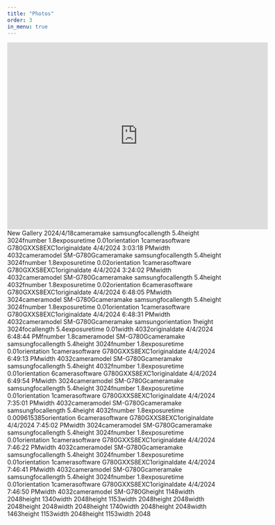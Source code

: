 ```yaml
---
title: "Photos"
order: 3
in_menu: true
---
```

<iframe width="600" height="430" src="https://rtcdn.cincopa.com/iframe.aspx?fid=A4BAqNv3Yurx" frameborder="0" allowfullscreen scrolling="no" allow="autoplay *; fullscreen *"></iframe><noscript><span>New Gallery 2024/4/18</span><span>cameramake</span><span> samsung</span><span>focallength</span><span> 5.4</span><span>height</span><span> 3024</span><span>fnumber</span><span> 1.8</span><span>exposuretime</span><span> 0.01</span><span>orientation</span><span> 1</span><span>camerasoftware</span><span> G780GXXS8EXC1</span><span>originaldate</span><span> 4/4/2024 3:03:18 PM</span><span>width</span><span> 4032</span><span>cameramodel</span><span> SM-G780G</span><span>cameramake</span><span> samsung</span><span>focallength</span><span> 5.4</span><span>height</span><span> 3024</span><span>fnumber</span><span> 1.8</span><span>exposuretime</span><span> 0.02</span><span>orientation</span><span> 1</span><span>camerasoftware</span><span> G780GXXS8EXC1</span><span>originaldate</span><span> 4/4/2024 3:24:02 PM</span><span>width</span><span> 4032</span><span>cameramodel</span><span> SM-G780G</span><span>cameramake</span><span> samsung</span><span>focallength</span><span> 5.4</span><span>height</span><span> 4032</span><span>fnumber</span><span> 1.8</span><span>exposuretime</span><span> 0.02</span><span>orientation</span><span> 6</span><span>camerasoftware</span><span> G780GXXS8EXC1</span><span>originaldate</span><span> 4/4/2024 6:48:05 PM</span><span>width</span><span> 3024</span><span>cameramodel</span><span> SM-G780G</span><span>cameramake</span><span> samsung</span><span>focallength</span><span> 5.4</span><span>height</span><span> 3024</span><span>fnumber</span><span> 1.8</span><span>exposuretime</span><span> 0.01</span><span>orientation</span><span> 1</span><span>camerasoftware</span><span> G780GXXS8EXC1</span><span>originaldate</span><span> 4/4/2024 6:48:31 PM</span><span>width</span><span> 4032</span><span>cameramodel</span><span> SM-G780G</span><span>cameramake</span><span> samsung</span><span>orientation</span><span> 1</span><span>height</span><span> 3024</span><span>focallength</span><span> 5.4</span><span>exposuretime</span><span> 0.01</span><span>width</span><span> 4032</span><span>originaldate</span><span> 4/4/2024 6:48:44 PM</span><span>fnumber</span><span> 1.8</span><span>cameramodel</span><span> SM-G780G</span><span>cameramake</span><span> samsung</span><span>focallength</span><span> 5.4</span><span>height</span><span> 3024</span><span>fnumber</span><span> 1.8</span><span>exposuretime</span><span> 0.01</span><span>orientation</span><span> 1</span><span>camerasoftware</span><span> G780GXXS8EXC1</span><span>originaldate</span><span> 4/4/2024 6:49:13 PM</span><span>width</span><span> 4032</span><span>cameramodel</span><span> SM-G780G</span><span>cameramake</span><span> samsung</span><span>focallength</span><span> 5.4</span><span>height</span><span> 4032</span><span>fnumber</span><span> 1.8</span><span>exposuretime</span><span> 0.01</span><span>orientation</span><span> 6</span><span>camerasoftware</span><span> G780GXXS8EXC1</span><span>originaldate</span><span> 4/4/2024 6:49:54 PM</span><span>width</span><span> 3024</span><span>cameramodel</span><span> SM-G780G</span><span>cameramake</span><span> samsung</span><span>focallength</span><span> 5.4</span><span>height</span><span> 3024</span><span>fnumber</span><span> 1.8</span><span>exposuretime</span><span> 0.01</span><span>orientation</span><span> 1</span><span>camerasoftware</span><span> G780GXXS8EXC1</span><span>originaldate</span><span> 4/4/2024 7:35:01 PM</span><span>width</span><span> 4032</span><span>cameramodel</span><span> SM-G780G</span><span>cameramake</span><span> samsung</span><span>focallength</span><span> 5.4</span><span>height</span><span> 4032</span><span>fnumber</span><span> 1.8</span><span>exposuretime</span><span> 0.009615385</span><span>orientation</span><span> 6</span><span>camerasoftware</span><span> G780GXXS8EXC1</span><span>originaldate</span><span> 4/4/2024 7:45:02 PM</span><span>width</span><span> 3024</span><span>cameramodel</span><span> SM-G780G</span><span>cameramake</span><span> samsung</span><span>focallength</span><span> 5.4</span><span>height</span><span> 3024</span><span>fnumber</span><span> 1.8</span><span>exposuretime</span><span> 0.01</span><span>orientation</span><span> 1</span><span>camerasoftware</span><span> G780GXXS8EXC1</span><span>originaldate</span><span> 4/4/2024 7:46:22 PM</span><span>width</span><span> 4032</span><span>cameramodel</span><span> SM-G780G</span><span>cameramake</span><span> samsung</span><span>focallength</span><span> 5.4</span><span>height</span><span> 3024</span><span>fnumber</span><span> 1.8</span><span>exposuretime</span><span> 0.01</span><span>orientation</span><span> 1</span><span>camerasoftware</span><span> G780GXXS8EXC1</span><span>originaldate</span><span> 4/4/2024 7:46:41 PM</span><span>width</span><span> 4032</span><span>cameramodel</span><span> SM-G780G</span><span>cameramake</span><span> samsung</span><span>focallength</span><span> 5.4</span><span>height</span><span> 3024</span><span>fnumber</span><span> 1.8</span><span>exposuretime</span><span> 0.01</span><span>orientation</span><span> 1</span><span>camerasoftware</span><span> G780GXXS8EXC1</span><span>originaldate</span><span> 4/4/2024 7:46:50 PM</span><span>width</span><span> 4032</span><span>cameramodel</span><span> SM-G780G</span><span>height</span><span> 1148</span><span>width</span><span> 2048</span><span>height</span><span> 1340</span><span>width</span><span> 2048</span><span>height</span><span> 1153</span><span>width</span><span> 2048</span><span>height</span><span> 2048</span><span>width</span><span> 2048</span><span>height</span><span> 2048</span><span>width</span><span> 2048</span><span>height</span><span> 1740</span><span>width</span><span> 2048</span><span>height</span><span> 2048</span><span>width</span><span> 1463</span><span>height</span><span> 1153</span><span>width</span><span> 2048</span><span>height</span><span> 1153</span><span>width</span><span> 2048</span></noscript> 